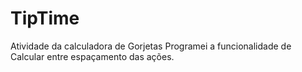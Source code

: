 # TipTime
Atividade da calculadora de Gorjetas
Programei a funcionalidade de Calcular entre espaçamento das ações.
